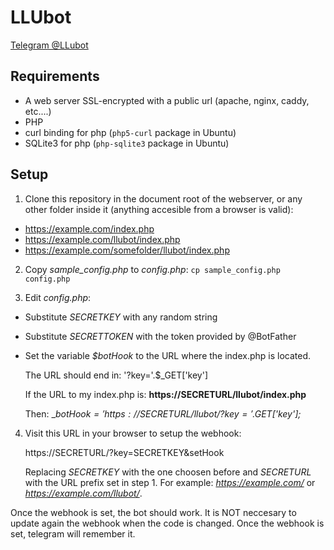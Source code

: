 # LLUbot
[Telegram @LLubot](https://telegram.me/llubot)

## Requirements
 * A web server SSL-encrypted with a public url (apache, nginx, caddy, etc....)
 * PHP
 * curl binding for php (`php5-curl` package in Ubuntu)
 * SQLite3 for php (`php-sqlite3` package in Ubuntu)

## Setup

 1. Clone this repository in the document root of the webserver, or any other folder inside it (anything accesible from a browser is valid):
   * https://example.com/index.php
   * https://example.com/llubot/index.php
   * https://example.com/somefolder/llubot/index.php

 2. Copy _sample_config.php_ to _config.php_: `cp sample_config.php config.php`

 3. Edit _config.php_:
   * Substitute _SECRETKEY_ with any random string
   * Substitute _SECRETTOKEN_ with the token provided by @BotFather
   * Set the variable _$botHook_ to the URL where the index.php is located.

       The URL should end in: '?key='.$_GET['key']

       If the URL to my index.php is: __https://SECRETURL/llubot/index.php__

       Then: __$botHook = 'https://SECRETURL/llubot/?key='.$_GET['key'];__

 4. Visit this URL in your browser to setup the webhook:

    https://SECRETURL/?key=SECRETKEY&setHook

    Replacing _SECRETKEY_ with the one choosen before and _SECRETURL_ with the URL prefix set in step 1. For example: _https://example.com/_ or _https://example.com/llubot/_.

Once the webhook is set, the bot should work. It is NOT neccesary to update again the webhook when the code is changed. Once the webhook is set, telegram will remember it.
